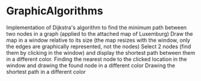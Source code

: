 # GraphicAlgorithms

Implementation of Dijkstra's algorithm to find the minimum path between two nodes in a graph (applied to the attached map of Luxemburg)
Draw the map in a window relative to its size (the map resizes with the window, only the edges are graphically represented, not the nodes)
Select 2 nodes (find them by clicking in the window) and display the shortest path between them in a different color.
Finding the nearest node to the clicked location in the window and drawing the found node in a different color
Drawing the shortest path in a different color
